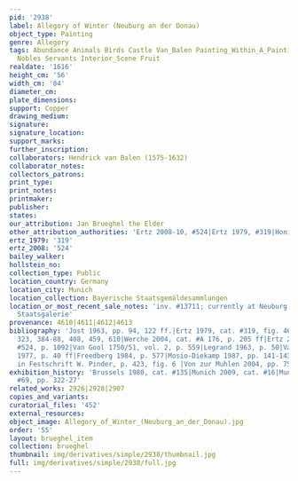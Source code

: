 ```yaml
---
pid: '2938'
label: Allegory of Winter (Neuburg an der Donau)
object_type: Painting
genre: Allegory
tags: Abundance Animals Birds Castle Van_Balen Painting_Within_A_Painting Children
  Nobles Servants Interior_Scene Fruit
realdate: '1616'
height_cm: '56'
width_cm: '84'
diameter_cm: 
plate_dimensions: 
support: Copper
drawing_medium: 
signature: 
signature_location: 
support_marks: 
further_inscription: 
collaborators: Hendrick van Balen (1575-1632)
collaborator_notes: 
collectors_patrons: 
print_type: 
print_notes: 
printmaker: 
publisher: 
states: 
our_attribution: Jan Brueghel the Elder
other_attribution_authorities: 'Ertz 2008-10, #524|Ertz 1979, #319|Honig database'
ertz_1979: '319'
ertz_2008: '524'
bailey_walker: 
hollstein_no: 
collection_type: Public
location_country: Germany
location_city: Munich
location_collection: Bayerische Staatsgemäldesammlungen
location_or_most_recent_sale_notes: 'inv. #13711; currently at Neuburg an der Donau,
  Staatsgalerie'
provenance: 4610|4611|4612|4613
bibliography: 'Jost 1963, pp. 94, 122 ff.|Ertz 1979, cat. #319, fig. 460, pp. 211,
  323, 384-88, 408, 459, 610|Werche 2004, cat. #A 176, p. 205 ff|Ertz 2008-10, cat.
  #524, p. 1092|Van Gool 1750/51, vol. 2, p. 559|Legrand 1963, p. 50|Van Straaten
  1977, p. 40 ff|Freedberg 1984, p. 577|Mosio-Diekamp 1987, pp. 141-143|H. Rudolph
  in Festschrift W. Pinder, p. 423, fig. 6 |Von zur Muhlen 2004, pp. 75, 166-70'
exhibition_history: 'Brussels 1980, cat. #135|Munich 2009, cat. #16|Munich 2013, cat.
  #69, pp. 322-27'
related_works: 2926|2928|2907
copies_and_variants: 
curatorial_files: '452'
external_resources: 
object_image: Allegory_of_Winter_(Neuburg_an_der_Donau).jpg
order: '55'
layout: brueghel_item
collection: brueghel
thumbnail: img/derivatives/simple/2938/thumbnail.jpg
full: img/derivatives/simple/2938/full.jpg
---
```

